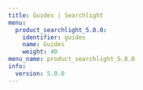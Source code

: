 ```yaml
---
title: Guides | Searchlight
menu:
  product_searchlight_5.0.0:
    identifier: guides
    name: Guides
    weight: 40
menu_name: product_searchlight_5.0.0
info:
  version: 5.0.0
---
```


